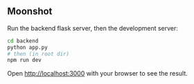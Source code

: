 ## Moonshot

Run the backend flask server, then the development server:

```bash
cd backend
python app.py
# then (in root dir)
npm run dev
```

Open [http://localhost:3000](http://localhost:3000) with your browser to see the result.
